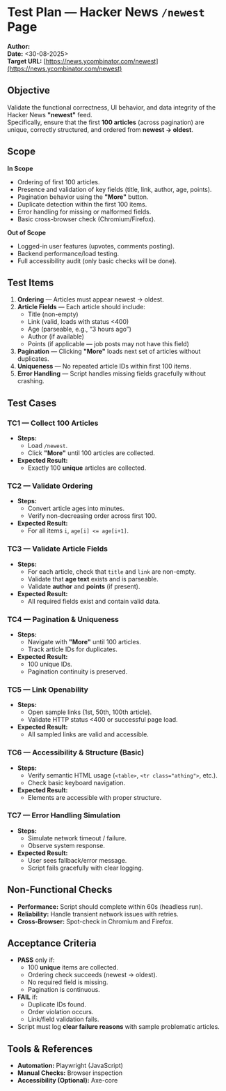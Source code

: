# Test Plan — Hacker News `/newest` Page

**Author:** <Katyayani Lal>  
**Date:** <30-08-2025>  
**Target URL:** [https://news.ycombinator.com/newest](https://news.ycombinator.com/newest)  


## Objective
Validate the functional correctness, UI behavior, and data integrity of the Hacker News **"newest"** feed.  
Specifically, ensure that the first **100 articles** (across pagination) are unique, correctly structured, and ordered from **newest → oldest**.

## Scope
**In Scope**
- Ordering of first 100 articles.  
- Presence and validation of key fields (title, link, author, age, points).  
- Pagination behavior using the **"More"** button.  
- Duplicate detection within the first 100 items.  
- Error handling for missing or malformed fields.  
- Basic cross-browser check (Chromium/Firefox).  

**Out of Scope**
- Logged-in user features (upvotes, comments posting).  
- Backend performance/load testing.  
- Full accessibility audit (only basic checks will be done).  


## Test Items
1. **Ordering** — Articles must appear newest → oldest.  
2. **Article Fields** — Each article should include:  
   - Title (non-empty)  
   - Link (valid, loads with status <400)  
   - Age (parseable, e.g., “3 hours ago”)  
   - Author (if available)  
   - Points (if applicable — job posts may not have this field)  
3. **Pagination** — Clicking **"More"** loads next set of articles without duplicates.  
4. **Uniqueness** — No repeated article IDs within first 100 items.  
5. **Error Handling** — Script handles missing fields gracefully without crashing.  


## Test Cases

### TC1 — Collect 100 Articles
- **Steps:**  
  - Load `/newest`.  
  - Click **"More"** until 100 articles are collected.  
- **Expected Result:**  
  - Exactly 100 **unique** articles are collected.  

### TC2 — Validate Ordering
- **Steps:**  
  - Convert article ages into minutes.  
  - Verify non-decreasing order across first 100.  
- **Expected Result:**  
  - For all items `i`, `age[i] <= age[i+1]`.  

### TC3 — Validate Article Fields
- **Steps:**  
  - For each article, check that `title` and `link` are non-empty.  
  - Validate that **age text** exists and is parseable.  
  - Validate **author** and **points** (if present).  
- **Expected Result:**  
  - All required fields exist and contain valid data.  

### TC4 — Pagination & Uniqueness
- **Steps:**  
  - Navigate with **"More"** until 100 articles.  
  - Track article IDs for duplicates.  
- **Expected Result:**  
  - 100 unique IDs.  
  - Pagination continuity is preserved.  

### TC5 — Link Openability
- **Steps:**  
  - Open sample links (1st, 50th, 100th article).  
  - Validate HTTP status <400 or successful page load.  
- **Expected Result:**  
  - All sampled links are valid and accessible.  

### TC6 — Accessibility & Structure (Basic)
- **Steps:**  
  - Verify semantic HTML usage (`<table>`, `<tr class="athing">`, etc.).  
  - Check basic keyboard navigation.  
- **Expected Result:**  
  - Elements are accessible with proper structure.  

### TC7 — Error Handling Simulation
- **Steps:**  
  - Simulate network timeout / failure.  
  - Observe system response.  
- **Expected Result:**  
  - User sees fallback/error message.  
  - Script fails gracefully with clear logging.  

## Non-Functional Checks
- **Performance:** Script should complete within 60s (headless run).  
- **Reliability:** Handle transient network issues with retries.  
- **Cross-Browser:** Spot-check in Chromium and Firefox.  

## Acceptance Criteria
- **PASS** only if:  
  - 100 **unique** items are collected.  
  - Ordering check succeeds (newest → oldest).  
  - No required field is missing.  
  - Pagination is continuous.  
- **FAIL** if:  
  - Duplicate IDs found.  
  - Order violation occurs.  
  - Link/field validation fails.  
- Script must log **clear failure reasons** with sample problematic articles.  

## Tools & References
- **Automation:** Playwright (JavaScript)  
- **Manual Checks:** Browser inspection  
- **Accessibility (Optional):** Axe-core  